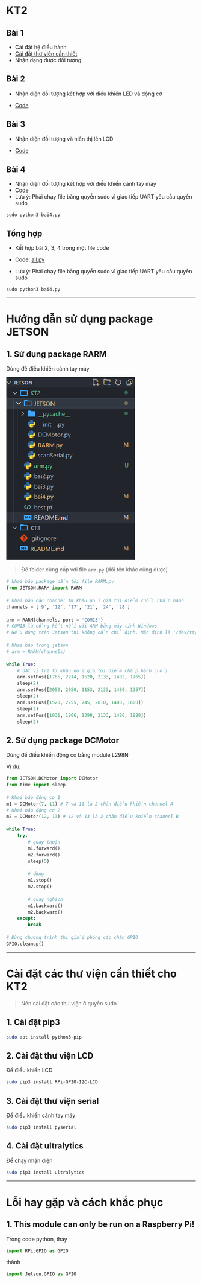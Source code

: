 # KT2

## Bài 1

- Cài đặt hệ điều hành
- [Cài đặt thư viện cần thiết](#cài-đặt-các-thư-viện-cần-thiết-cho-kt2)
- Nhận dạng được đối tượng

## Bài 2

- Nhận diện đối tượng kết hợp với điều khiển LED và động cơ

- [Code](./bai2.py)

## Bài 3

- Nhận diện đối tượng và hiển thị lên LCD

- [Code](./bai3.py)

## Bài 4

- Nhận diện đối tượng kết hợp với điều khiển cánh tay máy
- [Code](./bai4.py)
- Lưu ý: Phải chạy file bằng quyền sudo vì giao tiếp UART yêu cầu quyền sudo

```python3
sudo python3 bai4.py
```

## Tổng hợp
- Kết hợp bài 2, 3, 4 trong một file code

- Code: [all.py](./all.py)

- Lưu ý: Phải chạy file bằng quyền sudo vì giao tiếp UART yêu cầu quyền sudo

```python3
sudo python3 bai4.py
```

---

# Hướng dẫn sử dụng package JETSON

## 1. Sử dụng package RARM

Dùng để điều khiển cánh tay máy

![1727222014376](image/README/1727222014376.png)

> Để folder cùng cấp với file `arm.py` (đổi tên khác cũng được)

```python
# khai báo package dấn tới file RARM.py
from JETSON.RARM import RARM

# khai báo các channel từ khâu nối giá tới điểm cuối chấp hành
channels = ['9', '12', '17', '21', '24', '28']

arm = RARM(channels, port = 'COM13') 
# COM13 là cổng kết nối với ARM bằng máy tính Windows
# Nếu dùng trên Jetson thì không cần chỉ định. Mặc định là '/dev/ttyACM0'

# Khai báo trong jetson
# arm = RARM(channels)

while True:
    # đặt vị trí từ khâu nối giá tới điểm chấp hành cuối
    arm.setPos([1765, 2214, 1520, 2133, 1482, 1765])
    sleep(2)
    arm.setPos([2050, 2050, 1153, 2133, 1480, 1357])
    sleep(2)
    arm.setPos([1520, 2255, 745, 2010, 1480, 1600])
    sleep(2)
    arm.setPos([1031, 1806, 1398, 2133, 1480, 1888])
    sleep(2)
```

## 2. Sử dụng package DCMotor

Dùng để điều khiển động cơ bằng module L298N

Ví dụ:

```python
from JETSON.DCMotor import DCMotor
from time import sleep

# Khai báo động cơ 1
m1 = DCMotor(7, 11) # 7 và 11 là 2 chân điều khiển channel A
# Khai báo động cơ 2
m2 = DCMotor(12, 13) # 12 và 13 là 2 chân điều khiển channel B

while True:
    try:
        # quay thuận
        m1.forward()
        m2.forward()
        sleep(5)

        # dừng
        m1.stop()
        m2.stop()
        
        # quay nghịch
        m1.backward()
        m2.backward()
    except:
        break

# Dừng chương trình thì giải phóng các chân GPIO
GPIO.cleanup()
```

---

# Cài đặt các thư viện cần thiết cho KT2

> Nên cài đặt các thư viện ở quyền sudo

## 1. Cài đặt pip3

```bash
sudo apt install python3-pip
```
## 2. Cài đặt thư viện LCD

Để điều khiển LCD

```bash
sudo pip3 install RPi-GPIO-I2C-LCD
```

## 3. Cài đặt thư viện serial

Để điều khiển cánh tay máy

```bash
sudo pip3 install pyserial
```

## 4. Cài đặt ultralytics

Để chạy nhận diện

```bash
sudo pip3 install ultralytics
```

---

# Lỗi hay gặp và cách khắc phục

## 1. This module can only be run on a Raspberry Pi!

Trong code python, thay

```python
import RPi.GPIO as GPIO
```

thành

```python
import Jetson.GPIO as GPIO
```